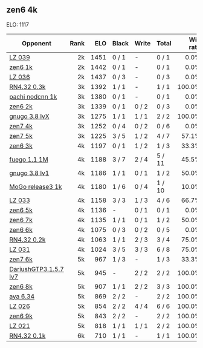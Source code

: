 ## zen6 4k ##

ELO: 1117

Opponent | Rank | ELO | Black | Write | Total | Win rate
---------|-----:|----:|-------|-------|-------|-------:
[LZ 039](LZ%20039.md) | 2k | 1451 | 0 / 1 | - | 0 / 1 | 0.0%
[zen6 1k](zen6%201k.md) | 2k | 1442 | 0 / 1 | - | 0 / 1 | 0.0%
[LZ 036](LZ%20036.md) | 2k | 1437 | 0 / 3 | - | 0 / 3 | 0.0%
[RN4.32 0.3k](RN4.32%200.3k.md) | 3k | 1392 | 1 / 1 | - | 1 / 1 | 100.0%
[pachi nodcnn 1k](pachi%20nodcnn%201k.md) | 3k | 1380 | 0 / 1 | - | 0 / 1 | 0.0%
[zen6 2k](zen6%202k.md) | 3k | 1339 | 0 / 1 | 0 / 2 | 0 / 3 | 0.0%
[gnugo 3.8 lvX](gnugo%203.8%20lvX.md) | 3k | 1275 | 1 / 1 | 1 / 1 | 2 / 2 | 100.0%
[zen7 4k](zen7%204k.md) | 3k | 1252 | 0 / 4 | 0 / 2 | 0 / 6 | 0.0%
[zen7 5k](zen7%205k.md) | 3k | 1225 | 3 / 5 | 1 / 2 | 4 / 7 | 57.1%
[zen6 3k](zen6%203k.md) | 4k | 1197 | 0 / 1 | 1 / 2 | 1 / 3 | 33.3%
[fuego 1.1 1M](fuego%201.1%201M.md) | 4k | 1188 | 3 / 7 | 2 / 4 | 5 / 11 | 45.5%
[gnugo 3.8 lv1](gnugo%203.8%20lv1.md) | 4k | 1186 | 1 / 1 | 0 / 1 | 1 / 2 | 50.0%
[MoGo release3 1k](MoGo%20release3%201k.md) | 4k | 1180 | 1 / 6 | 0 / 4 | 1 / 10 | 10.0%
[LZ 033](LZ%20033.md) | 4k | 1158 | 3 / 3 | 1 / 3 | 4 / 6 | 66.7%
[zen6 5k](zen6%205k.md) | 4k | 1136 | - | 0 / 1 | 0 / 1 | 0.0%
[zen6 7k](zen6%207k.md) | 4k | 1135 | 1 / 1 | 0 / 1 | 1 / 2 | 50.0%
[zen6 6k](zen6%206k.md) | 4k | 1075 | 0 / 3 | 0 / 2 | 0 / 5 | 0.0%
[RN4.32 0.2k](RN4.32%200.2k.md) | 4k | 1063 | 1 / 1 | 2 / 3 | 3 / 4 | 75.0%
[LZ 031](LZ%20031.md) | 4k | 1024 | 3 / 5 | 3 / 3 | 6 / 8 | 75.0%
[zen7 6k](zen7%206k.md) | 5k | 967 | 1 / 3 | - | 1 / 3 | 33.3%
[DariushGTP3.1.5.7 lv7](DariushGTP3.1.5.7%20lv7.md) | 5k | 945 | - | 2 / 2 | 2 / 2 | 100.0%
[zen6 8k](zen6%208k.md) | 5k | 907 | 1 / 1 | 2 / 2 | 3 / 3 | 100.0%
[aya 6.34](aya%206.34.md) | 5k | 869 | 2 / 2 | - | 2 / 2 | 100.0%
[LZ 026](LZ%20026.md) | 5k | 854 | 2 / 2 | 4 / 4 | 6 / 6 | 100.0%
[zen6 9k](zen6%209k.md) | 5k | 843 | 2 / 2 | - | 2 / 2 | 100.0%
[LZ 021](LZ%20021.md) | 5k | 818 | 1 / 1 | 1 / 1 | 2 / 2 | 100.0%
[RN4.32 0.1k](RN4.32%200.1k.md) | 6k | 710 | 1 / 1 | - | 1 / 1 | 100.0%
